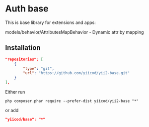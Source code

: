 Auth base
=========

This is base library for extensions and apps:

models/behavior/AttributesMapBehavior - Dynamic attr by mapping

Installation
------------
```json
"repositories": [
    {
        "type": "git",
        "url": "https://github.com/yiicod/yii2-base.git"
    }  
],
```
Either run

```
php composer.phar require --prefer-dist yiicod/yii2-base "*"
```

or add

```json
"yiicod/base": "*"
```